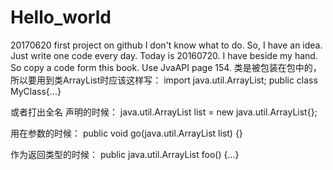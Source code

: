 # Hello_world
20170620 first project on github
I don't know what to do.
So, I have an idea.
Just write one code every day.
Today is 20160720.
I have <Head first java> beside my hand.
So copy a code form this book.
Use JvaAPI page 154.
类是被包装在包中的，所以要用到类ArrayList时应该这样写：
import java.util.ArrayList;
public class MyClass{...}

或者打出全名
声明的时候：
java.util.ArrayList<Dog> list = new java.util.ArrayList<Dog>{};

用在参数的时候：
public void go(java.util.ArrayList<Dog> list) {}

作为返回类型的时候：
public java.util.ArrayList<Dog> foo() {...}



